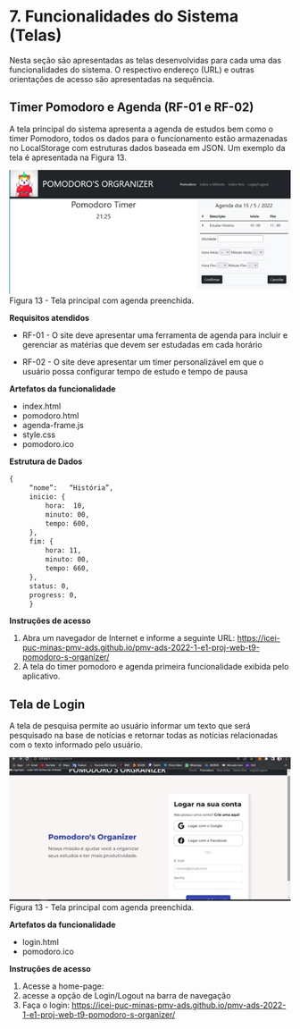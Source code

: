 # 7.	Funcionalidades do Sistema (Telas)

Nesta seção são apresentadas as telas desenvolvidas para cada uma das funcionalidades do sistema. O respectivo endereço (URL) e outras orientações de acesso são apresentadas na sequência.

## Timer Pomodoro e Agenda (RF-01 e RF-02)

A tela principal do sistema apresenta a agenda de estudos bem como o timer Pomodoro, todos os dados para o funcionamento estão armazenadas no LocalStorage com estruturas dados baseada em JSON. Um exemplo da tela é apresentada na Figura 13. 

![Tela Principal](img/tela-principal-com-agenda.png)<br>
Figura 13 - Tela principal com agenda preenchida.

**Requisitos atendidos**

-	RF-01 - O site deve apresentar uma ferramenta de agenda para incluir e gerenciar as matérias que devem ser estudadas em cada horário

-	RF-02 - O site deve apresentar um timer personalizável em que o usuário possa configurar tempo de estudo e tempo de pausa

**Artefatos da funcionalidade**

- index.html
- pomodoro.html
- agenda-frame.js
- style.css
- pomodoro.ico

**Estrutura de Dados**

```
{
   	 “nome”:   “História”,
   	 inicio: {
   		 hora:  10,
   		 minuto: 00,
   		 tempo: 600,
   	 },
   	 fim: {
   		 hora: 11,
   		 minuto: 00,
   		 tempo: 660,
   	 },
   	 status: 0,
   	 progress: 0,
   	 }
```
**Instruções de acesso**
1. Abra um navegador de Internet e informe a seguinte URL: https://icei-puc-minas-pmv-ads.github.io/pmv-ads-2022-1-e1-proj-web-t9-pomodoro-s-organizer/
2. A tela do timer pomodoro e agenda primeira funcionalidade exibida pelo aplicativo.

## Tela de Login
A tela de pesquisa permite ao usuário informar um texto que será pesquisado na base de notícias e retornar todas as notícias relacionadas com o texto informado pelo usuário.

![Tela Login](img/tela-login.jpg)<br>
Figura 13 - Tela principal com agenda preenchida.

**Artefatos da funcionalidade**
- login.html
- pomodoro.ico

**Instruções de acesso**
1.	Acesse a home-page: 
2.	acesse a opção de Login/Logout na barra de navegação
3.	Faça o login: https://icei-puc-minas-pmv-ads.github.io/pmv-ads-2022-1-e1-proj-web-t9-pomodoro-s-organizer/